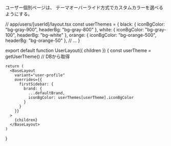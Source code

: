 ユーザー個別ページは、 テーマオーバーライド方式でカスタムカラーを選べるようにする。

  // app/users/[userId]/layout.tsx
  const userThemes = {
    black: { iconBgColor: "bg-gray-900", headerBg: "bg-gray-800" },
    white: { iconBgColor: "bg-gray-100", headerBg: "bg-white" },
    orange: { iconBgColor: "bg-orange-500", headerBg: "bg-orange-50" },
    // ...
  }

  export default function UserLayout({ children }) {
    const userTheme = getUserTheme() // DBから取得

    return (
      <BaseLayout 
        variant="user-profile"
        overrides={{
          firstSidebar: {
            brand: {
              ...defaultBrand,
              iconBgColor: userThemes[userTheme].iconBgColor
            }
          }
        }}
      >
        {children}
      </BaseLayout>
    )
  }